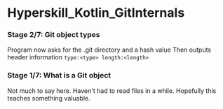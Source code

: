 # Hyperskill_Kotlin_GitInternals

### Stage 2/7: Git object types

Program now asks for the .git directory and a hash value
Then outputs header information `type:<type> length:<length>`

### Stage 1/7: What is a Git object

Not much to say here. Haven't had to read files in a while. Hopefully this teaches something valuable.
